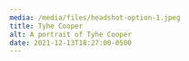 ```yaml
---
media: /media/files/headshot-option-1.jpeg
title: Tyhe Cooper
alt: A portrait of Tyhe Cooper
date: 2021-12-13T18:27:00-0500
---
```

